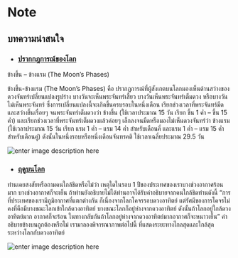 Note
==


## บทความน่าสนใจ

- ### [ปรากกฎการณ์ของโลก](https://uatscimath.ipst.ac.th/lesson-physics/item/7868-2018-02-26-08-27-01)


ข้างขึ้น – ข้างแรม (The Moon’s Phases)

ข้างขึ้น-ข้างแรม (The Moon’s Phases) คือ ปรากฎการณ์ที่ผู้สังเกตบนโลกมองเห็นด้านสว่างของดวงจันทร์เปลี่ยนแปลงรูปร่าง บางวันจะเห็นพระจันทร์เสี้ยว บางวันเห็นพระจันทร์เต็มดวง หรือบางวันไม่เห็นพระจันทร์ ซึ่งการเปลี่ยนแปลงนี้จะเกิดขึ้นครบรอบในหนึ่งเดือน เรียกช่วงเวลาที่พระจันทร์มืดและสว่างขึ้นเรื่อยๆ จนพระจันทร์เต็มดวงว่า ข้างขึ้น (ใช้เวลาประมาณ 15 วัน เรียก ขึ้น 1 ค่ำ – ขึ้น 15 ค่ำ) และเรียกช่วงเวลาที่พระจันทร์เต็มดวงแล้วค่อยๆ เล็กลงจนมืดหรือมองไม่เห็นดวงจันทร์ว่า ข้างแรม (ใช้เวลาประมาณ 15 วัน เรียก แรม 1 ค่ำ – แรม 14 ค่ำ สำหรับเดือนคี่ และแรม 1 ค่ำ – แรม 15 ค่ำ สำหรับเดือนคู่) ดังนั้นในหนึ่งรอบหรือหนึ่งเดือนจันทรคติ ใช้เวลาเฉลี่ยประมาณ 29.5 วัน

![enter image description here](https://uatscimath.ipst.ac.th/images/2017/lesson/7868/7868-1.jpg)

- ### [ฤดูบนโลก](https://uatscimath.ipst.ac.th/lesson-earthscience/item/7116-2017-06-04-06-54-39)
ท่านเคยสงสัยหรือถามคนใกล้ชิดหรือไม่ว่า เหตุใดในรอบ 1 ปีของประเทศของเราบางช่วงอากาศร้อนมาก บางช่วงอากาศก็จะเย็น ถ้าท่านยังอธิบายไม่ได้ท่านอาจได้รับคำอธิบายจากคนใกล้ชิดท่านดังนี้ “การที่ประเทศของเรามีภูมิอากาศที่แตกต่างกัน ก็เนื่องจากโลกโคจรรอบดวงอาทิตย์ แต่รัศมีของการโคจรไม่คงที่คือมีบางขณะโลกเข้าใกล้ดวงอาทิตย์ บางขณะโลกก็อยู่ห่างจากดวงอาทิตย์ ดังนั้นถ้าโลกอยู่ใกล้ดวงอาทิตย์มาก อากาศก็จะร้อน ในทางกลับกันถ้าโลกอยู่ห่างจากดวงอาทิตย์มากอากาศก็จะหนาวเย็น” คำอธิบายข้างบนถูกต้องหรือไม่ เรามาลองพิจารณาภาพต่อไปนี้ ที่แสดงระยะทางไกลสุดและใกล้สุด ระหว่างโลกกับดวงอาทิตย์

![enter image description here](https://uatscimath.ipst.ac.th/images/uploads/1_27.jpg)
<!--stackedit_data:
eyJoaXN0b3J5IjpbLTQ3MDgxMjA5OV19
-->